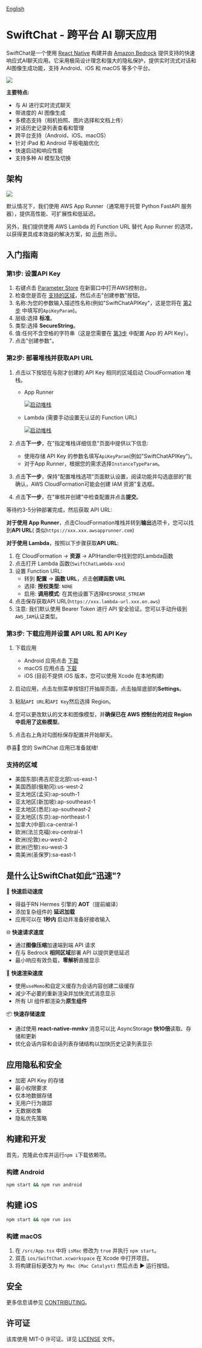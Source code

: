 [English](/README.md)

# SwiftChat - 跨平台 AI 聊天应用

SwiftChat是一个使用 [React Native](https://reactnative.dev/) 构建并由 [Amazon Bedrock](https://aws.amazon.com/bedrock/)
提供支持的快速响应式AI聊天应用。它采用极简设计理念和强大的隐私保护，提供实时流式对话和AI图像生成功能，支持 Android、iOS 和
macOS 等多个平台。

![](images/promo.png)

**主要特点:**

- 与 AI 进行实时流式聊天
- 带进度的 AI 图像生成
- 多模态支持（相机拍照、图片选择和文档上传）
- 对话历史记录列表查看和管理
- 跨平台支持（Android、iOS、macOS）
- 针对 iPad 和 Android 平板电脑优化
- 快速启动和响应性能
- 支持多种 AI 模型及切换

## 架构

![](/images/architecture.png)

默认情况下，我们使用 AWS App Runner（通常用于托管 Python FastAPI 服务器），提供高性能、可扩展性和低延迟。

另外，我们提供使用 AWS Lambda 的 Function URL 替代 App Runner
的选项，以获得更具成本效益的解决方案，如 [示例](https://github.com/awslabs/aws-lambda-web-adapter/tree/main/examples/fastapi-response-streaming)
所示。

## 入门指南

### 第1步: 设置API Key

1. 右键点击 [Parameter Store](https://console.aws.amazon.com/systems-manager/parameters/) 在新窗口中打开AWS控制台。
2. 检查您是否在 [支持的区域](#支持的区域)，然后点击"创建参数"按钮。
3. 名称:为您的参数输入描述性名称(例如"SwiftChatAPIKey"，这是您将在 [第2步](#第2步-部署堆栈并获取api-url)
   中填写的`ApiKeyParam`)。
4. 层级:选择 **标准**。
5. 类型:选择 **SecureString**。
6. 值:任何不含空格的字符串（这是您需要在 [第3步](#第3步-下载应用并设置-api-url-和-api-key) 中配置 App 的 API Key）。
7. 点击"创建参数"。

### 第2步: 部署堆栈并获取API URL

1. 点击以下按钮在与刚才创建的 API Key 相同的区域启动 CloudFormation 堆栈。
    - App Runner

      [![启动堆栈](images/launch-stack.png)](https://console.aws.amazon.com/cloudformation/home#/stacks/create/template?stackName=SwiftChatAPI&templateURL=https://aws-gcr-solutions.s3.amazonaws.com/swift-chat/latest/SwiftChatAppRunner.template)

    - Lambda (需要手动设置无认证的 Function URL)

      [![启动堆栈](images/launch-stack.png)](https://console.aws.amazon.com/cloudformation/home#/stacks/create/template?stackName=SwiftChatLambda&templateURL=https://aws-gcr-solutions.s3.amazonaws.com/swift-chat/latest/SwiftChatLambda.template)

2. 点击**下一步**，在"指定堆栈详细信息"页面中提供以下信息:
    - 使用存储 API Key 的参数名填写`ApiKeyParam`(例如"SwiftChatAPIKey")。
    - 对于App Runner，根据您的需求选择`InstanceTypeParam`。
3. 点击**下一步**，保持"配置堆栈选项"页面默认设置，阅读功能并勾选底部的"我确认，AWS CloudFormation可能会创建 IAM 资源"复选框。
4. 点击**下一步**，在"审核并创建"中检查配置并点击**提交**。

等待约3-5分钟部署完成，然后获取 API URL:

**对于使用 App Runner**，点击CloudFormation堆栈并转到**输出**选项卡，您可以找到**API URL**(
类似`https://xxx.xxx.awsapprunner.com`)

**对于使用 Lambda**，按照以下步骤获取**API URL**:

1. 在 CloudFormation -> **资源** -> APIHandler中找到您的Lambda函数
2. 点击打开 Lambda 函数(`SwiftChatLambda-xxx`)
3. 设置 Function URL:
    - 转到 **配置** -> **函数 URL**，点击**创建函数 URL**
    - 选择: **授权类型**: `NONE`
    - 启用: **调用模式**: 在其他设置下选择`RESPONSE_STREAM`
4. 点击保存获取API URL(`https://xxx.lambda-url.xxx.on.aws`)
5. 注意: 我们默认使用 Bearer Token 进行 API 安全验证。您可以手动升级到`AWS_IAM`认证类型。

### 第3步: 下载应用并设置 API URL 和 API Key

1. 下载应用
    - Android 应用点击 [下载](https://github.com/aws-samples/swift-chat/releases/download/v1.5.0/SwiftChat.apk)
    - macOS 应用点击 [下载](https://github.com/aws-samples/swift-chat/releases/download/v1.5.0/SwiftChat.dmg)
    - iOS (目前不提供 iOS 版本，您可以使用 Xcode 在本地构建)

2. 启动应用，点击左侧菜单按钮打开抽屉页面，点击抽屉底部的**Settings**。
3. 粘贴`API URL`和`API Key`然后选择 Region。
4. 您可以更改默认的文本和图像模型，并**确保已在 AWS 控制台的对应 Region 中启用了这些模型**。
5. 点击右上角对勾图标保存配置并开始聊天。

恭喜🎉 您的 SwiftChat 应用已准备就绪!

### 支持的区域

- 美国东部(弗吉尼亚北部):us-east-1
- 美国西部(俄勒冈):us-west-2
- 亚太地区(孟买):ap-south-1
- 亚太地区(新加坡):ap-southeast-1
- 亚太地区(悉尼):ap-southeast-2
- 亚太地区(东京):ap-northeast-1
- 加拿大(中部):ca-central-1
- 欧洲(法兰克福):eu-central-1
- 欧洲(伦敦):eu-west-2
- 欧洲(巴黎):eu-west-3
- 南美洲(圣保罗):sa-east-1

## 是什么让SwiftChat如此"迅速"?

🚀 **快速启动速度**

- 得益于RN Hermes 引擎的 **AOT**（提前编译）
- 添加复杂组件的 **延迟加载**
- 应用可以在 **1秒内** 启动并准备好接收输入

🌐 **快速请求速度**

- 通过**图像压缩**加速端到端 API 请求
- 在与 Bedrock **相同区域**部署 API 以提供更低延迟
- 最小响应有效负载，**零解析**直接显示

📱 **快速渲染速度**

- 使用`useMemo`和自定义缓存为会话内容创建二级缓存
- 减少不必要的重新渲染并加快流式消息显示
- 所有 UI 组件都渲染为**原生组件**

📦 **快速存储速度**

- 通过使用 **react-native-mmkv** 消息可以比 AsyncStorage **快10倍**读取、存储和更新
- 优化会话内容和会话列表存储结构以加快历史记录列表显示

## 应用隐私和安全

- 加密 API Key 的存储
- 最小权限要求
- 仅本地数据存储
- 无用户行为跟踪
- 无数据收集
- 隐私优先策略

## 构建和开发

首先，克隆此仓库并运行`npm i`下载依赖项。

### 构建 Android

```bash
npm start && npm run android
```

## 构建 iOS

```bash
npm start && npm run ios
```

### 构建 macOS

1. 在 `/src/App.tsx` 中将 `isMac` 修改为 `true` 并执行 `npm start`。
2. 双击 `ios/SwiftChat.xcworkspace` 在 Xcode 中打开项目。
3. 将构建目标更改为 `My Mac (Mac Catalyst)` 然后点击 ▶ 运行按钮。

## 安全

更多信息请参见 [CONTRIBUTING](CONTRIBUTING.md#security-issue-notifications)。

## 许可证

该库使用 MIT-0 许可证。详见 [LICENSE](/LICENSE) 文件。
